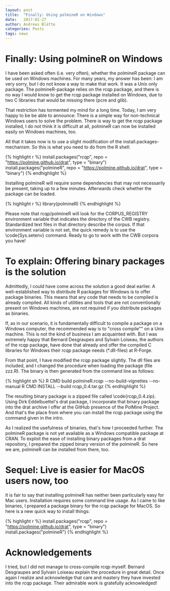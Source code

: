 ```yaml
---
layout: post
title:  "Finally: Using polmineR on Windows"
date:   2017-02-27
author: Andreas Blätte
categories: Posts
tags: news
---
```

  

# Finally: Using polmineR on Windows

I have been asked often (i.e. very often), whether the polmineR package can be used on Windows machines. For many years, my answer has been: I am very sorry, but I do not know a way to make that work. It was a Unix only package. The polmineR-package relies on the rcqp package, and there is no way I would know to get the rcqp package installed on Windows, due to two C libraries that would be missing there (pcre and glib).

That restriction has tormented my mind for a long time. Today, I am very happy to be be able to announce: There is a simple way for non-technical Windows users to solve the problem. There is way to get the rcqp package installed, I do not think it is difficult at all, polmineR can now be installed easily on Windows machines, too.

All that it takes now is to use a slight modification of the install.packages-mechanism. So this is what you need to do from the R shell:


{% highlight r %}
install.packages("rcqp", repo = "https://polmine.github.io/drat", type = "binary")
install.packages("polmineR", repo = "https://polmine.github.io/drat", type = "binary")
{% endhighlight %}

Installing polmineR will require some dependencies that may not necessarily be present, taking up to a few minutes. Afterwards check whether the package can be loaded.


{% highlight r %}
library(polmineR)
{% endhighlight %}

Please note that rcqp/polmineR will look for the CORPUS_REGISTRY environment variable that indicates the directory of the CWB registry. Standardized text files in that directory describe the corpus. If that environment variable is not set, the quick remedy is to use the \code{Sys.setenv} command. Ready to go to work with the CWB corpora you have!


# To explain: Offering binary packages is the solution 


Admittedly, I could have come across the solution a good deal earlier. A well-established way to distribute R packages for Windows is to offer package binaries. This means that any code that needs to be compiled is already compiled. All kinds of utilities and tools that are not conventionally present on Windows machines, are not required if you distribute packages as binaries.

If, as in our scenario, it is fundamentally difficult to compile a package on a Windows computer, the recommended way is to "cross compile"" on a Unix machine. This is not the kind of business I am acquainted with. But I was extremely happy that Bernard Desgraupes and Sylvain Loiseau, the authors of the rcqp package, have done that already and offer the compiled C libraries for Windows their rcqp package needs (*.dll-files) at R-Forge.

From that point, I have modified the rcqp package slightly. The dll files are included, and I changed the procedure when loading the package (file zzz.R). The binary is then generated from the command line as follows:


{% highlight sh %}
R CMD build polmineR.rcqp --no-build-vignettes --no-manual
R CMD INSTALL --build rcqp_0.4.tar.gz
{% endhighlight %}

The resulting binary package is a zipped file called \code{rcqp_0.4.zip}. Using Dirk Eddelbuettel's drat package, I incorporate that binary package into the drat archive I offer at the GitHub presence of the PolMine Project. And that's the place from where you can install the rcqp package using the command given in the intro.

As I realized the usefulness of binaries, that's how I proceeded further. The polmineR package is not yet available as a Windows compatible package at CRAN. To exploit the ease of installing binary packages from a drat repository, I prepared the zipped binary version of the polmineR. So here we are, polmineR can be installed from there, too.


# Sequel: Live is easier for MacOS users now, too

It is fair to say that installing polmineR has neither been particularly easy for Mac users. Installation requires some command line usage. As I came to like binaries, I prepared a package binary for the rcqp package for MacOS. So here is a new quick way to install things:


{% highlight r %}
install.packages("rcqp", repo = "https://polmine.github.io/drat", type = "binary")
install.packages("polmineR")
{% endhighlight %}


# Acknowledgements

I tried, but I did not manage to cross-compile rcqp myself. Bernard Desgraupes and Sylvain Loiseau explain the procedure in great detail. Once again I realize and acknowledge that care and mastery they have invested into the rcqp package. Their admirable work is gratefully acknowledged!
